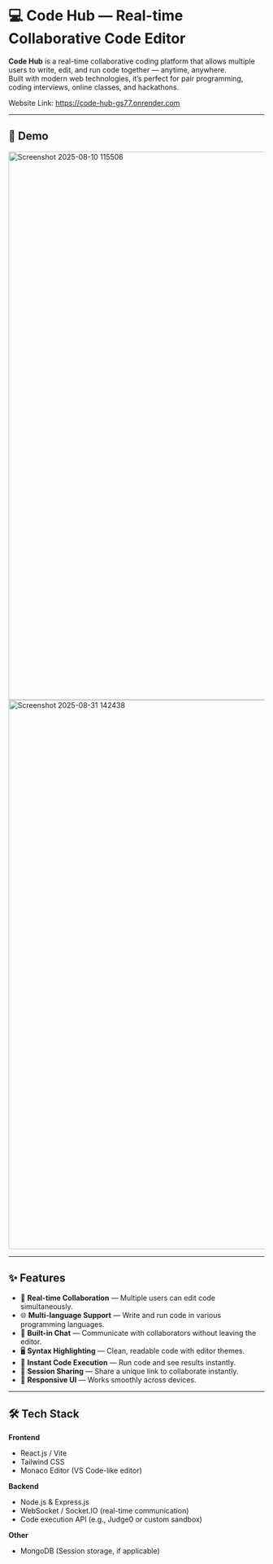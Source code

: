 # 💻 Code Hub — Real-time Collaborative Code Editor

**Code Hub** is a real-time collaborative coding platform that allows multiple users to write, edit, and run code together — anytime, anywhere.  
Built with modern web technologies, it’s perfect for pair programming, coding interviews, online classes, and hackathons.

Website Link: https://code-hub-gs77.onrender.com

---

## 🔗 Demo

<img width="1919" height="1077" alt="Screenshot 2025-08-10 115506" src="https://github.com/user-attachments/assets/7bb2f4e1-4cd2-4091-bf94-202eeaa8a32d" />

<img width="1919" height="1079" alt="Screenshot 2025-08-31 142438" src="https://github.com/user-attachments/assets/1572cd90-dc48-44e2-8bec-1a1d474cbb65" />

---

## ✨ Features

- 📝 **Real-time Collaboration** — Multiple users can edit code simultaneously.
- 🌐 **Multi-language Support** — Write and run code in various programming languages.
- 💬 **Built-in Chat** — Communicate with collaborators without leaving the editor.
- 🖥 **Syntax Highlighting** — Clean, readable code with editor themes.
- 🚀 **Instant Code Execution** — Run code and see results instantly.
- 📂 **Session Sharing** — Share a unique link to collaborate instantly.
- 📱 **Responsive UI** — Works smoothly across devices.

---

## 🛠 Tech Stack

**Frontend**
- React.js / Vite
- Tailwind CSS
- Monaco Editor (VS Code-like editor)

**Backend**
- Node.js & Express.js
- WebSocket / Socket.IO (real-time communication)
- Code execution API (e.g., Judge0 or custom sandbox)

**Other**
- MongoDB (Session storage, if applicable)

